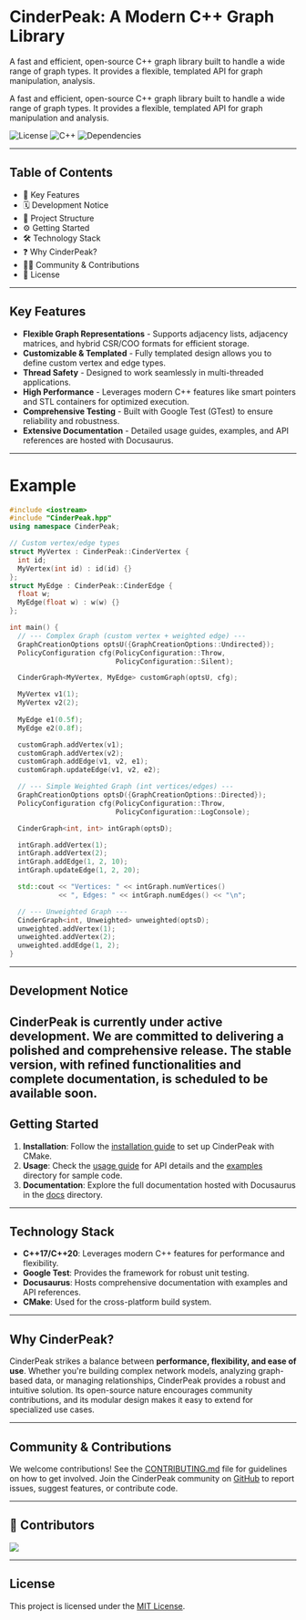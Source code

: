 # CinderPeak: A Modern C++ Graph Library

A fast and efficient, open-source C++ graph library built to handle a wide range of graph types. It provides a flexible, templated API for graph manipulation, analysis.

A fast and efficient, open-source C++ graph library built to handle a wide range of graph types. 
It provides a flexible, templated API for graph manipulation and analysis.

![License](https://img.shields.io/badge/license-MIT-green)
![C++](https://img.shields.io/badge/Built%20with-C%2B%2B17%2FC%2B%2B20-blue)
![Dependencies](https://img.shields.io/badge/Dependencies-GTest-red)

---

## Table of Contents
- 🚀 Key Features
- 🗓️ Development Notice
- 📂 Project Structure
- ⚙️ Getting Started
- 🛠️ Technology Stack
- ❓ Why CinderPeak?
- 🧑‍💻 Community & Contributions
- 📄 License

---

## Key Features
- **Flexible Graph Representations** - Supports adjacency lists, adjacency matrices, and hybrid CSR/COO formats for efficient storage.
- **Customizable & Templated** - Fully templated design allows you to define custom vertex and edge types.
- **Thread Safety** - Designed to work seamlessly in multi-threaded applications.
- **High Performance** - Leverages modern C++ features like smart pointers and STL containers for optimized execution.
- **Comprehensive Testing** - Built with Google Test (GTest) to ensure reliability and robustness.
- **Extensive Documentation** - Detailed usage guides, examples, and API references are hosted with Docusaurus.

---
# Example
```cpp
#include <iostream>
#include "CinderPeak.hpp"
using namespace CinderPeak;

// Custom vertex/edge types
struct MyVertex : CinderPeak::CinderVertex {
  int id;
  MyVertex(int id) : id(id) {}
};
struct MyEdge : CinderPeak::CinderEdge {
  float w;
  MyEdge(float w) : w(w) {}
};

int main() {
  // --- Complex Graph (custom vertex + weighted edge) ---
  GraphCreationOptions optsU({GraphCreationOptions::Undirected});
  PolicyConfiguration cfg(PolicyConfiguration::Throw,
                          PolicyConfiguration::Silent);

  CinderGraph<MyVertex, MyEdge> customGraph(optsU, cfg);

  MyVertex v1(1);
  MyVertex v2(2);
  
  MyEdge e1(0.5f);
  MyEdge e2(0.8f);

  customGraph.addVertex(v1);
  customGraph.addVertex(v2);
  customGraph.addEdge(v1, v2, e1);
  customGraph.updateEdge(v1, v2, e2);

  // --- Simple Weighted Graph (int vertices/edges) ---
  GraphCreationOptions optsD({GraphCreationOptions::Directed});
  PolicyConfiguration cfg(PolicyConfiguration::Throw,
                          PolicyConfiguration::LogConsole);

  CinderGraph<int, int> intGraph(optsD);

  intGraph.addVertex(1);
  intGraph.addVertex(2);
  intGraph.addEdge(1, 2, 10);
  intGraph.updateEdge(1, 2, 20);

  std::cout << "Vertices: " << intGraph.numVertices()
            << ", Edges: " << intGraph.numEdges() << "\n";

  // --- Unweighted Graph ---
  CinderGraph<int, Unweighted> unweighted(optsD);
  unweighted.addVertex(1);
  unweighted.addVertex(2);
  unweighted.addEdge(1, 2);
}
```


---
## Development Notice

CinderPeak is currently under active development. We are committed to delivering a polished and comprehensive release. The stable version, with refined functionalities and complete documentation, is scheduled to be available soon.
---


## Getting Started
1. **Installation**: Follow the [installation guide](docs/installation.md) to set up CinderPeak with CMake.
2. **Usage**: Check the [usage guide](docs/usage.md) for API details and the [examples](examples/) directory for sample code.
3. **Documentation**: Explore the full documentation hosted with Docusaurus in the [docs](docs/) directory.

---

## Technology Stack
- **C++17/C++20**: Leverages modern C++ features for performance and flexibility.
- **Google Test**: Provides the framework for robust unit testing.
- **Docusaurus**: Hosts comprehensive documentation with examples and API references.
- **CMake**: Used for the cross-platform build system.

---

## Why CinderPeak?
CinderPeak strikes a balance between **performance, flexibility, and ease of use**. Whether you're building complex network models, analyzing graph-based data, or managing relationships, CinderPeak provides a robust and intuitive solution. Its open-source nature encourages community contributions, and its modular design makes it easy to extend for specialized use cases.

---

## Community & Contributions
We welcome contributions! See the [CONTRIBUTING.md](CONTRIBUTING.md) file for guidelines on how to get involved. Join the CinderPeak community on [GitHub](https://github.com/SharonIV0X86/CinderPeak) to report issues, suggest features, or contribute code.

---

## 🌟 Contributors
<a href="https://github.com/SharonIV0X86/CinderPeak/graphs/contributors">
  <img src="https://contrib.rocks/image?repo=SharonIV0X86/CinderPeak" />
</a>

---

## License
This project is licensed under the [MIT License](./License).
